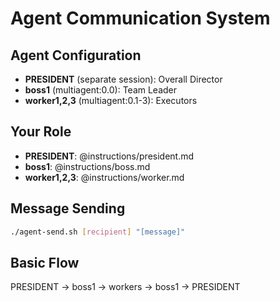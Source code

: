 # Agent Communication System

## Agent Configuration
- **PRESIDENT** (separate session): Overall Director
- **boss1** (multiagent:0.0): Team Leader
- **worker1,2,3** (multiagent:0.1-3): Executors

## Your Role
- **PRESIDENT**: @instructions/president.md
- **boss1**: @instructions/boss.md
- **worker1,2,3**: @instructions/worker.md

## Message Sending
```bash
./agent-send.sh [recipient] "[message]"
```

## Basic Flow
PRESIDENT → boss1 → workers → boss1 → PRESIDENT 